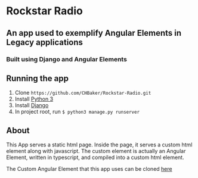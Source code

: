 # Rockstar Radio
## An app used to exemplify Angular Elements in Legacy applications
### Built using Django and Angular Elements

## Running the app
1. Clone `https://github.com/CHBaker/Rockstar-Radio.git`
2. Install [Python 3](https://realpython.com/installing-python/)
3. Install [Django](https://docs.djangoproject.com/en/2.2/intro/install/)
4. In project root, run `$ python3 manage.py runserver`

## About
This App serves a static html page.
Inside the page, it serves a custom html element along with javascript. The custom element is actually an Angular Element, written in typescript, and compiled into a custom html element.

The Custom Angular Element that this app uses can be cloned [here](https://github.com/CHBaker/Band-Name-generator)

